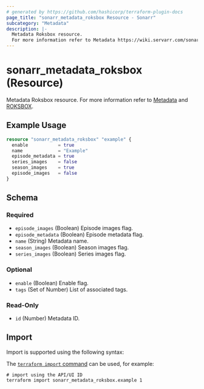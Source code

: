 ```yaml
---
# generated by https://github.com/hashicorp/terraform-plugin-docs
page_title: "sonarr_metadata_roksbox Resource - Sonarr"
subcategory: "Metadata"
description: |-
  Metadata Roksbox resource.
  For more information refer to Metadata https://wiki.servarr.com/sonarr/settings#metadata and ROKSBOX https://wiki.servarr.com/sonarr/supported#roksboxmetadata.
---
```


# sonarr_metadata_roksbox (Resource)

<!-- subcategory:Metadata -->
Metadata Roksbox resource.
For more information refer to [Metadata](https://wiki.servarr.com/sonarr/settings#metadata) and [ROKSBOX](https://wiki.servarr.com/sonarr/supported#roksboxmetadata).

## Example Usage

```terraform
resource "sonarr_metadata_roksbox" "example" {
  enable           = true
  name             = "Example"
  episode_metadata = true
  series_images    = false
  season_images    = true
  episode_images   = false
}
```

<!-- schema generated by tfplugindocs -->
## Schema

### Required

- `episode_images` (Boolean) Episode images flag.
- `episode_metadata` (Boolean) Episode metadata flag.
- `name` (String) Metadata name.
- `season_images` (Boolean) Season images flag.
- `series_images` (Boolean) Series images flag.

### Optional

- `enable` (Boolean) Enable flag.
- `tags` (Set of Number) List of associated tags.

### Read-Only

- `id` (Number) Metadata ID.

## Import

Import is supported using the following syntax:

The [`terraform import` command](https://developer.hashicorp.com/terraform/cli/commands/import) can be used, for example:

```shell
# import using the API/UI ID
terraform import sonarr_metadata_roksbox.example 1
```
